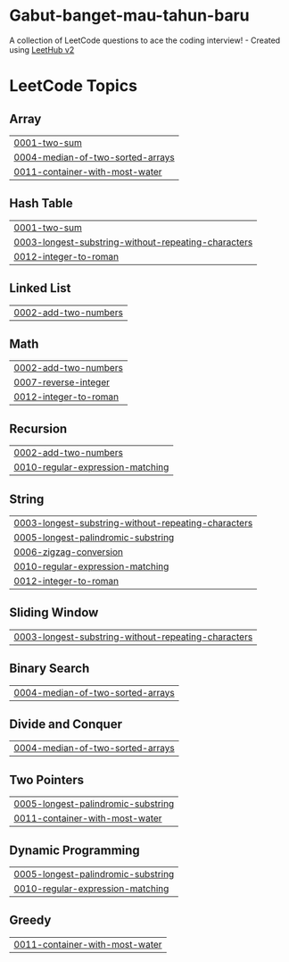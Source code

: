 # Gabut-banget-mau-tahun-baru
A collection of LeetCode questions to ace the coding interview! - Created using [LeetHub v2](https://github.com/arunbhardwaj/LeetHub-2.0)

<!---LeetCode Topics Start-->
# LeetCode Topics
## Array
|  |
| ------- |
| [0001-two-sum](https://github.com/Kunttycat/Gabut-banget-mau-tahun-baru/tree/master/0001-two-sum) |
| [0004-median-of-two-sorted-arrays](https://github.com/Kunttycat/Gabut-banget-mau-tahun-baru/tree/master/0004-median-of-two-sorted-arrays) |
| [0011-container-with-most-water](https://github.com/Kunttycat/Gabut-banget-mau-tahun-baru/tree/master/0011-container-with-most-water) |
## Hash Table
|  |
| ------- |
| [0001-two-sum](https://github.com/Kunttycat/Gabut-banget-mau-tahun-baru/tree/master/0001-two-sum) |
| [0003-longest-substring-without-repeating-characters](https://github.com/Kunttycat/Gabut-banget-mau-tahun-baru/tree/master/0003-longest-substring-without-repeating-characters) |
| [0012-integer-to-roman](https://github.com/Kunttycat/Gabut-banget-mau-tahun-baru/tree/master/0012-integer-to-roman) |
## Linked List
|  |
| ------- |
| [0002-add-two-numbers](https://github.com/Kunttycat/Gabut-banget-mau-tahun-baru/tree/master/0002-add-two-numbers) |
## Math
|  |
| ------- |
| [0002-add-two-numbers](https://github.com/Kunttycat/Gabut-banget-mau-tahun-baru/tree/master/0002-add-two-numbers) |
| [0007-reverse-integer](https://github.com/Kunttycat/Gabut-banget-mau-tahun-baru/tree/master/0007-reverse-integer) |
| [0012-integer-to-roman](https://github.com/Kunttycat/Gabut-banget-mau-tahun-baru/tree/master/0012-integer-to-roman) |
## Recursion
|  |
| ------- |
| [0002-add-two-numbers](https://github.com/Kunttycat/Gabut-banget-mau-tahun-baru/tree/master/0002-add-two-numbers) |
| [0010-regular-expression-matching](https://github.com/Kunttycat/Gabut-banget-mau-tahun-baru/tree/master/0010-regular-expression-matching) |
## String
|  |
| ------- |
| [0003-longest-substring-without-repeating-characters](https://github.com/Kunttycat/Gabut-banget-mau-tahun-baru/tree/master/0003-longest-substring-without-repeating-characters) |
| [0005-longest-palindromic-substring](https://github.com/Kunttycat/Gabut-banget-mau-tahun-baru/tree/master/0005-longest-palindromic-substring) |
| [0006-zigzag-conversion](https://github.com/Kunttycat/Gabut-banget-mau-tahun-baru/tree/master/0006-zigzag-conversion) |
| [0010-regular-expression-matching](https://github.com/Kunttycat/Gabut-banget-mau-tahun-baru/tree/master/0010-regular-expression-matching) |
| [0012-integer-to-roman](https://github.com/Kunttycat/Gabut-banget-mau-tahun-baru/tree/master/0012-integer-to-roman) |
## Sliding Window
|  |
| ------- |
| [0003-longest-substring-without-repeating-characters](https://github.com/Kunttycat/Gabut-banget-mau-tahun-baru/tree/master/0003-longest-substring-without-repeating-characters) |
## Binary Search
|  |
| ------- |
| [0004-median-of-two-sorted-arrays](https://github.com/Kunttycat/Gabut-banget-mau-tahun-baru/tree/master/0004-median-of-two-sorted-arrays) |
## Divide and Conquer
|  |
| ------- |
| [0004-median-of-two-sorted-arrays](https://github.com/Kunttycat/Gabut-banget-mau-tahun-baru/tree/master/0004-median-of-two-sorted-arrays) |
## Two Pointers
|  |
| ------- |
| [0005-longest-palindromic-substring](https://github.com/Kunttycat/Gabut-banget-mau-tahun-baru/tree/master/0005-longest-palindromic-substring) |
| [0011-container-with-most-water](https://github.com/Kunttycat/Gabut-banget-mau-tahun-baru/tree/master/0011-container-with-most-water) |
## Dynamic Programming
|  |
| ------- |
| [0005-longest-palindromic-substring](https://github.com/Kunttycat/Gabut-banget-mau-tahun-baru/tree/master/0005-longest-palindromic-substring) |
| [0010-regular-expression-matching](https://github.com/Kunttycat/Gabut-banget-mau-tahun-baru/tree/master/0010-regular-expression-matching) |
## Greedy
|  |
| ------- |
| [0011-container-with-most-water](https://github.com/Kunttycat/Gabut-banget-mau-tahun-baru/tree/master/0011-container-with-most-water) |
<!---LeetCode Topics End-->